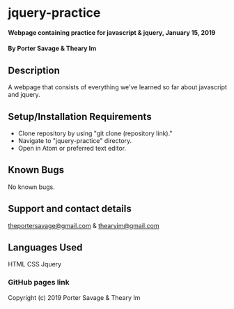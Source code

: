 # jquery-practice

#### Webpage containing practice for javascript & jquery, January 15, 2019

#### By Porter Savage & Theary Im

## Description

A webpage that consists of everything we've learned so far about javascript and jquery.

## Setup/Installation Requirements

* Clone repository by using "git clone (repository link)."
* Navigate to "jquery-practice" directory.
* Open in Atom or preferred text editor.

## Known Bugs

No known bugs.

## Support and contact details

theportersavage@gmail.com  &  thearyim@gmail.com

## Languages Used

HTML
CSS
Jquery

### GitHub pages link

Copyright (c) 2019 Porter Savage & Theary Im
